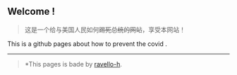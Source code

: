 ## Welcome !

> 这是一个给与美国人民如何~~踢死总统的网站~~，享受本网站！

This is a github pages about how to prevent the covid .

----

> *This pages is bade by [ravello-h](https://ravelloh.js.org).


